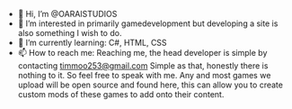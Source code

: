 - 👋 Hi, I’m @OARAISTUDIOS
- 👀 I’m interested in primarily gamedevelopment but developing a site is also something I wish to do.
- 🌱 I’m currently learning: C#, HTML, CSS
- 📫 How to reach me: Reaching me, the head developer is simple by contacting timmoo253@gmail.com Simple as that, honestly there is nothing to it. So feel free to speak with me.
Any and most games we upload will be open source and found here, this can allow you to create custom mods of these games to add onto their content.

<!---
OARAISTUDIOS/OARAISTUDIOS is a ✨ special ✨ repository because its `README.md` (this file) appears on your GitHub profile.
You can click the Preview link to take a look at your changes.
--->
